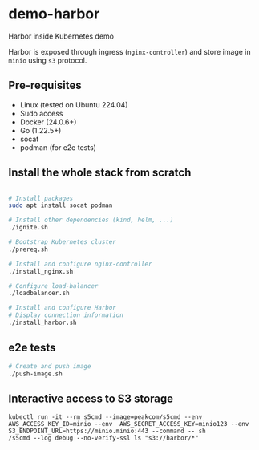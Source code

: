 # demo-harbor

Harbor inside Kubernetes demo

Harbor is exposed through ingress (`nginx-controller`) and store image in `minio` using `s3` protocol.

## Pre-requisites

- Linux (tested on Ubuntu 224.04)
- Sudo access
- Docker (24.0.6+)
- Go (1.22.5+)
- socat
- podman (for e2e tests)

## Install the whole stack from scratch

```bash

# Install packages
sudo apt install socat podman

# Install other dependencies (kind, helm, ...)
./ignite.sh

# Bootstrap Kubernetes cluster
./prereq.sh

# Install and configure nginx-controller
./install_nginx.sh

# Configure load-balancer
./loadbalancer.sh

# Install and configure Harbor
# Display connection information
./install_harbor.sh
```


## e2e tests

```bash
# Create and push image
./push-image.sh
```

## Interactive access to S3 storage

```shell
kubectl run -it --rm s5cmd --image=peakcom/s5cmd --env AWS_ACCESS_KEY_ID=minio --env  AWS_SECRET_ACCESS_KEY=minio123 --env S3_ENDPOINT_URL=https://minio.minio:443 --command -- sh
/s5cmd --log debug --no-verify-ssl ls "s3://harbor/*"
```
